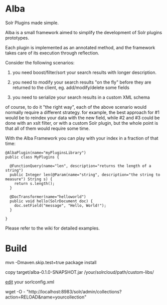 # Alba

Solr Plugins made simple.

Alba is a small framework aimed to simplify the development of Solr plugins prototypes. 

Each plugin is implemented as an annotated method, and the framework takes care of its execution through reflection.

Consider the following scenarios:

1) you need boost/filter/sort your search results with longer description.

2) you need to modify your search results "on the fly" before they are returned to the client, eg. add/modify/delete some fields

3) you need to serialize your search results in a custom XML schema 

of course, to do it "the right way", each of the above scenario would normally require a different strategy.
for example, the best approach for #1 would be to reindex your data with the new field, while #2 and #3 could be done with an xslt filter, or with a custom Solr plugin, but the whole point is that all of them would require some time.

With the Alba Framework you can play with your index in a fraction of that time:

    @AlbaPlugin(name="myPluginsLibrary")
    public class MyPlugins {
        
      @FunctionQuery(name="len", description="returns the length of a string")
      public Integer len(@Param(name="string", description="the string to measure") String s) {
        return s.length();
      }
      
      @DocTransformer(name="helloworld")
      public void hello(SolrDocument doc) {
        doc.setField("message", "Hello, World!");
      }
      
    }

Please refer to the wiki for detailed examples.

Build
==
mvn -Dmaven.skip.test=true package install

copy target/alba-0.1.0-SNAPSHOT.jar /your/solrcloud/path/custom-libs/

[edit](https://github.com/leonardofoderaro/alba/wiki/Setup) your sorlconfig.xml

wget -O - "http://localhost:8983/solr/admin/collections?action=RELOAD&name=yourcollection"

